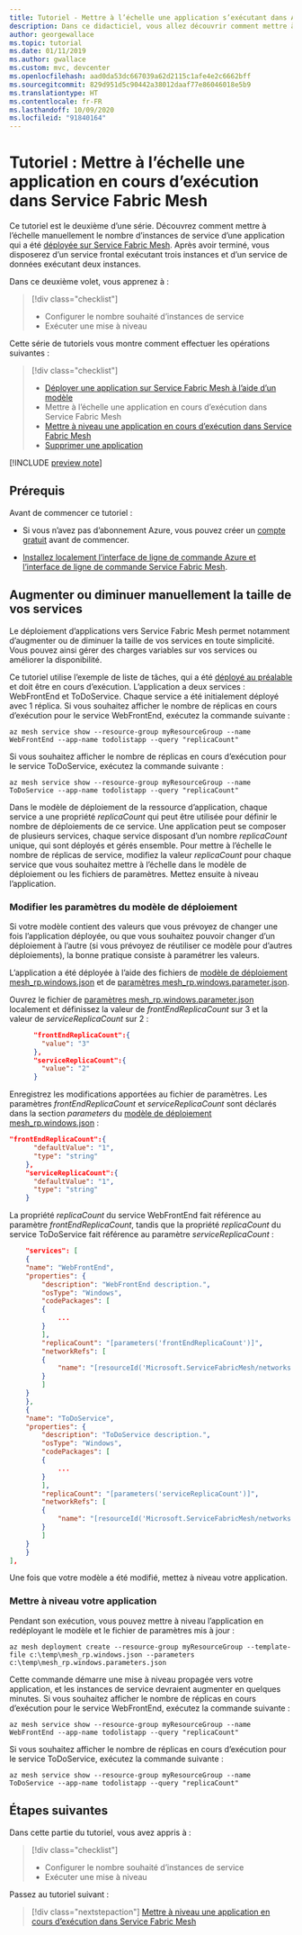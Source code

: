 ```yaml
---
title: Tutoriel - Mettre à l’échelle une application s’exécutant dans Azure Service Fabric Mesh
description: Dans ce didacticiel, vous allez découvrir comment mettre à l’échelle les services d’une application en cours d’exécution dans Service Fabric Mesh.
author: georgewallace
ms.topic: tutorial
ms.date: 01/11/2019
ms.author: gwallace
ms.custom: mvc, devcenter
ms.openlocfilehash: aad0da53dc667039a62d2115c1afe4e2c6662bff
ms.sourcegitcommit: 829d951d5c90442a38012daaf77e86046018e5b9
ms.translationtype: HT
ms.contentlocale: fr-FR
ms.lasthandoff: 10/09/2020
ms.locfileid: "91840164"
---
```

# <a name="tutorial-scale-an-application-running-in-service-fabric-mesh"></a>Tutoriel : Mettre à l’échelle une application en cours d’exécution dans Service Fabric Mesh

Ce tutoriel est le deuxième d’une série. Découvrez comment mettre à l’échelle manuellement le nombre d’instances de service d’une application qui a été [déployée sur Service Fabric Mesh](service-fabric-mesh-tutorial-template-deploy-app.md). Après avoir terminé, vous disposerez d’un service frontal exécutant trois instances et d’un service de données exécutant deux instances.

Dans ce deuxième volet, vous apprenez à :

> [!div class="checklist"]
> * Configurer le nombre souhaité d’instances de service
> * Exécuter une mise à niveau

Cette série de tutoriels vous montre comment effectuer les opérations suivantes :
> [!div class="checklist"]
> * [Déployer une application sur Service Fabric Mesh à l’aide d’un modèle](service-fabric-mesh-tutorial-template-deploy-app.md)
> * Mettre à l’échelle une application en cours d’exécution dans Service Fabric Mesh
> * [Mettre à niveau une application en cours d’exécution dans Service Fabric Mesh](service-fabric-mesh-tutorial-template-upgrade-app.md)
> * [Supprimer une application](service-fabric-mesh-tutorial-template-remove-app.md)

[!INCLUDE [preview note](./includes/include-preview-note.md)]

## <a name="prerequisites"></a>Prérequis

Avant de commencer ce tutoriel :

* Si vous n’avez pas d’abonnement Azure, vous pouvez créer un [compte gratuit](https://azure.microsoft.com/free/?WT.mc_id=A261C142F) avant de commencer.

* [Installez localement l’interface de ligne de commande Azure et l’interface de ligne de commande Service Fabric Mesh](service-fabric-mesh-howto-setup-cli.md#install-the-azure-service-fabric-mesh-cli).

## <a name="manually-scale-your-services-in-or-out"></a>Augmenter ou diminuer manuellement la taille de vos services

Le déploiement d’applications vers Service Fabric Mesh permet notamment d’augmenter ou de diminuer la taille de vos services en toute simplicité. Vous pouvez ainsi gérer des charges variables sur vos services ou améliorer la disponibilité.

Ce tutoriel utilise l’exemple de liste de tâches, qui a été [déployé au préalable](service-fabric-mesh-tutorial-template-deploy-app.md) et doit être en cours d’exécution. L’application a deux services : WebFrontEnd et ToDoService. Chaque service a été initialement déployé avec 1 réplica.  Si vous souhaitez afficher le nombre de réplicas en cours d’exécution pour le service WebFrontEnd, exécutez la commande suivante :

```azurecli
az mesh service show --resource-group myResourceGroup --name WebFrontEnd --app-name todolistapp --query "replicaCount"
```

Si vous souhaitez afficher le nombre de réplicas en cours d’exécution pour le service ToDoService, exécutez la commande suivante :

```azurecli
az mesh service show --resource-group myResourceGroup --name ToDoService --app-name todolistapp --query "replicaCount"
```

Dans le modèle de déploiement de la ressource d’application, chaque service a une propriété *replicaCount* qui peut être utilisée pour définir le nombre de déploiements de ce service. Une application peut se composer de plusieurs services, chaque service disposant d’un nombre *replicaCount* unique, qui sont déployés et gérés ensemble. Pour mettre à l’échelle le nombre de réplicas de service, modifiez la valeur *replicaCount* pour chaque service que vous souhaitez mettre à l’échelle dans le modèle de déploiement ou les fichiers de paramètres.  Mettez ensuite à niveau l’application.

### <a name="modify-the-deployment-template-parameters"></a>Modifier les paramètres du modèle de déploiement

Si votre modèle contient des valeurs que vous prévoyez de changer une fois l’application déployée, ou que vous souhaitez pouvoir changer d’un déploiement à l’autre (si vous prévoyez de réutiliser ce modèle pour d’autres déploiements), la bonne pratique consiste à paramétrer les valeurs.

L’application a été déployée à l’aide des fichiers de [modèle de déploiement mesh_rp.windows.json](https://github.com/Azure-Samples/service-fabric-mesh/blob/master/templates/todolist/mesh_rp.windows.json) et de [paramètres mesh_rp.windows.parameter.json](https://github.com/Azure-Samples/service-fabric-mesh/blob/master/templates/todolist/mesh_rp.windows.parameters.json).

Ouvrez le fichier de [paramètres mesh_rp.windows.parameter.json](https://github.com/Azure-Samples/service-fabric-mesh/blob/master/templates/todolist/mesh_rp.windows.parameters.json) localement et définissez la valeur de *frontEndReplicaCount* sur 3 et la valeur de *serviceReplicaCount* sur 2 :

```json
      "frontEndReplicaCount":{
        "value": "3"
      },
      "serviceReplicaCount":{
        "value": "2"
      }
```

Enregistrez les modifications apportées au fichier de paramètres.  Les paramètres *frontEndReplicaCount* et *serviceReplicaCount* sont déclarés dans la section *parameters* du [modèle de déploiement mesh_rp.windows.json](https://github.com/Azure-Samples/service-fabric-mesh/blob/master/templates/todolist/mesh_rp.windows.json) :

```json
"frontEndReplicaCount":{
      "defaultValue": "1",
      "type": "string"
    },
    "serviceReplicaCount":{
      "defaultValue": "1",
      "type": "string"
    }
```

La propriété *replicaCount* du service WebFrontEnd fait référence au paramètre *frontEndReplicaCount*, tandis que la propriété *replicaCount* du service ToDoService fait référence au paramètre *serviceReplicaCount* :

```json
    "services": [
    {
    "name": "WebFrontEnd",
    "properties": {
        "description": "WebFrontEnd description.",
        "osType": "Windows",
        "codePackages": [
        {
            ...
        }
        ],
        "replicaCount": "[parameters('frontEndReplicaCount')]",
        "networkRefs": [
        {
            "name": "[resourceId('Microsoft.ServiceFabricMesh/networks', 'todolistappNetwork')]"
        }
        ]
    }
    },
    {
    "name": "ToDoService",
    "properties": {
        "description": "ToDoService description.",
        "osType": "Windows",
        "codePackages": [
        {
            ...
        }
        ],
        "replicaCount": "[parameters('serviceReplicaCount')]",
        "networkRefs": [
        {
            "name": "[resourceId('Microsoft.ServiceFabricMesh/networks', 'todolistappNetwork')]"
        }
        ]
    }
    }
],
```

Une fois que votre modèle a été modifié, mettez à niveau votre application.

### <a name="upgrade-your-application"></a>Mettre à niveau votre application

Pendant son exécution, vous pouvez mettre à niveau l’application en redéployant le modèle et le fichier de paramètres mis à jour :

```azurecli
az mesh deployment create --resource-group myResourceGroup --template-file c:\temp\mesh_rp.windows.json --parameters c:\temp\mesh_rp.windows.parameters.json
```

Cette commande démarre une mise à niveau propagée vers votre application, et les instances de service devraient augmenter en quelques minutes.  Si vous souhaitez afficher le nombre de réplicas en cours d’exécution pour le service WebFrontEnd, exécutez la commande suivante :

```azurecli
az mesh service show --resource-group myResourceGroup --name WebFrontEnd --app-name todolistapp --query "replicaCount"
```

Si vous souhaitez afficher le nombre de réplicas en cours d’exécution pour le service ToDoService, exécutez la commande suivante :

```azurecli
az mesh service show --resource-group myResourceGroup --name ToDoService --app-name todolistapp --query "replicaCount"
```

## <a name="next-steps"></a>Étapes suivantes

Dans cette partie du tutoriel, vous avez appris à :

> [!div class="checklist"]
> * Configurer le nombre souhaité d’instances de service
> * Exécuter une mise à niveau

Passez au tutoriel suivant :
> [!div class="nextstepaction"]
> [Mettre à niveau une application en cours d’exécution dans Service Fabric Mesh](service-fabric-mesh-tutorial-template-upgrade-app.md)
